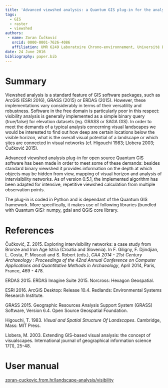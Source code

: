 ```yaml
---
title: 'Advanced viewshed analysis: a Quantum GIS plug-in for the analysis of visual landscapes'
tags:
  - GIS
  - raster
  - viewshed
authors:
 - name: Zoran Čučković
   orcid: 0000-0001-7626-4086
   affiliation: UMR 6249 Laboratoire Chrono-environnement, Université Bourgogne Franche-Comté.
date: 24 June 2016
bibliography: paper.bib
---
```


# Summary

Viewshed analysis is a standard feature of GIS software packages, such as ArcGIS (ESRI 2016), GRASS (2015) or ERDAS (2015). However, these implementations vary considerably in terms of their versatility and robustness. Software in the free domain is particularly poor in this respect: visibility analysis is generally implemented as a simple binary query (true/false) for elevation datasets (eg. GRASS or SAGA GIS). In order to meet the demands of a typical analysis concerning visual landscapes we would be interested to find out how deep are certain locations below the visible horizon, what is the overall visual potential of a landscape or which sites are connected in visual networks (cf. Higouchi 1983; Llobera 2003; Čučković 2015).

Advanced viewshed analysis plug-in for open source Quantum GIS software has been made in order to meet some of these demands: besides standard binary viewshed it provides information on the depth at which objects may be hidden from view, mapping of visual horizon and analysis of intervisibility networks. As of version 0.5.1, the implemented algorithm has been adapted for intensive, repetitive viewshed calculation from multiple observation points. 

The plug-in is coded in Python and is dependant of the Quantum GIS framework. More specifically, it makes use of following libraries (bundled with Quantum GIS): numpy, gdal and QGIS core library.   
 
# References 
Čučković, Z. 2015. Exploring intervisibility networks: a case study from Bronze and Iron Age Istria (Croatia and Slovenia). In F. Giligny, F. Djindjian, L. Costa, P. Moscati and S. Robert (eds.), _CAA 2014 - 21st Century Archaeology : Proceedings of the 42nd Annual Conference on Computer Applications and Quantitative Methods in Archaeology_, April 2014, Paris, France, 469 - 478.

ERDAS 2015. ERDAS Imagine Suite 2015. Norcross: Hexagon Geospatial. 

ESRI 2016. ArcGIS Desktop: Release 10.4. Redlands: Environmental Systems Research Institute.

GRASS 2015. Geographic Resources Analysis Support System (GRASS) Software, Version 6.4. Open Source Geospatial Foundation.

Higouchi, T. 1983. _Visual and Spatial Structure Of Landscapes_. Cambridge, Mass: MIT Press. 

Llobera, M. 2003. Extending GIS-based visual analysis: the concept of visualscapes. International journal of geographical information science 17(1), 25-48.

# User manual

[zoran-cuckovic.from.hr/landscape-analysis/visibility](http://zoran-cuckovic.from.hr/landscape-analysis/visibility)
